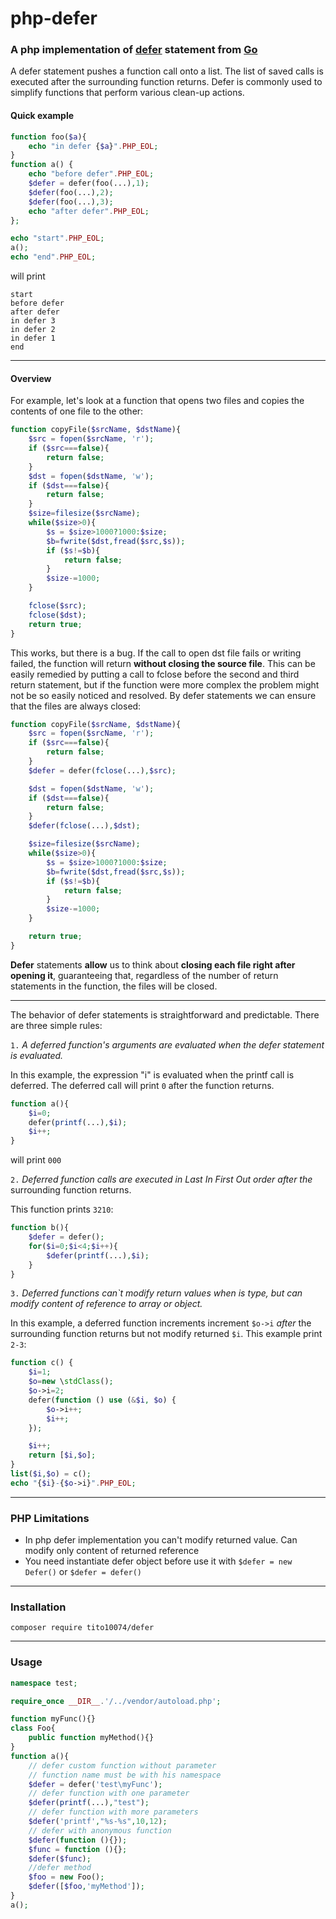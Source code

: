 # php-defer
### A php implementation of [defer](https://golang.org/doc/effective_go.html#defer) statement from [Go](https://golang.org/)


A defer statement pushes a function call onto a list. The list of saved calls
is executed after the surrounding function returns. Defer is commonly used to
simplify functions that perform various clean-up actions.

#### Quick example

```php
function foo($a){
	echo "in defer {$a}".PHP_EOL;
}
function a() {
	echo "before defer".PHP_EOL;
	$defer = defer(foo(...),1);
	$defer(foo(...),2);
	$defer(foo(...),3);
	echo "after defer".PHP_EOL;
};

echo "start".PHP_EOL;
a();
echo "end".PHP_EOL;
```
will print
```text
start
before defer
after defer
in defer 3
in defer 2
in defer 1
end
```

----
#### Overview

For example, let's look at a function that opens two files and copies the 
contents of one file to the other:
```php
function copyFile($srcName, $dstName){
	$src = fopen($srcName, 'r');
	if ($src===false){
		return false;
	}
	$dst = fopen($dstName, 'w');
	if ($dst===false){
		return false;
	}
	$size=filesize($srcName);
	while($size>0){
		$s = $size>1000?1000:$size;
		$b=fwrite($dst,fread($src,$s));
		if ($s!=$b){
			return false;
		}
		$size-=1000;
	}

	fclose($src);
	fclose($dst);
	return true;
}
```

This works, but there is a bug. If the call to open dst file fails or writing failed, the function
will return **without closing the source file**. This can be easily remedied by 
putting a call to fclose before the second and third return statement, but if the
function were more complex the problem might not be so easily noticed and resolved. 
By defer statements we can ensure that the files are always closed:
```php
function copyFile($srcName, $dstName){
	$src = fopen($srcName, 'r');
	if ($src===false){
		return false;
	}
	$defer = defer(fclose(...),$src);

	$dst = fopen($dstName, 'w');
	if ($dst===false){
		return false;
	}
	$defer(fclose(...),$dst);

	$size=filesize($srcName);
	while($size>0){
		$s = $size>1000?1000:$size;
		$b=fwrite($dst,fread($src,$s));
		if ($s!=$b){
			return false;
		}
		$size-=1000;
	}

	return true;
}
```

**Defer** statements **allow** us to think about **closing each file right after opening it**, guaranteeing
that, regardless of the number of return statements in the function, the files will be closed.

--------
The behavior of defer statements is straightforward and predictable. There are three simple rules:

`1.` *A deferred function's arguments are evaluated when the defer statement is evaluated.*

In this example, the expression "i" is evaluated when the printf call is deferred.
The deferred call will print `0` after the function returns.

```php
function a(){
	$i=0;
	defer(printf(...),$i);
	$i++;
}
```
will print ```000```

`2.` *Deferred function calls are executed in Last In First Out order after the*
surrounding function returns.

This function prints `3210`:
```php
function b(){
    $defer = defer();
	for($i=0;$i<4;$i++){
		$defer(printf(...),$i);
	}
}
```

`3.` *Deferred functions can`t modify return values when is type, but can modify content of
reference to array or object.*

In this example, a deferred function increments increment `$o->i` *after* the surrounding
function returns but not modify returned `$i`. This example print `2-3`:
```php
function c() {
	$i=1;
	$o=new \stdClass();
	$o->i=2;
	defer(function () use (&$i, $o) {
		$o->i++;
		$i++;
	});

	$i++;
	return [$i,$o];
}
list($i,$o) = c();
echo "{$i}-{$o->i}".PHP_EOL;
```
---
### PHP Limitations

- In php defer implementation you can't modify returned value. Can modify only content of returned reference
- You need instantiate defer object before use it with ```$defer = new Defer()``` or ```$defer = defer()``` 

---
### Installation

```shell
composer require tito10074/defer 
```

---
### Usage

```php
namespace test;

require_once __DIR__.'/../vendor/autoload.php';

function myFunc(){}
class Foo{
	public function myMethod(){}
}
function a(){
	// defer custom function without parameter
	// function name must be with his namespace
	$defer = defer('test\myFunc');
	// defer function with one parameter
	$defer(printf(...),"test");
	// defer function with more parameters
	$defer('printf',"%s-%s",10,12);
	// defer with anonymous function
	$defer(function (){});
	$func = function (){};
	$defer($func);
	//defer method
	$foo = new Foo();
	$defer([$foo,'myMethod']);
}
a();
```